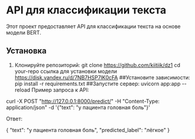 # API для классификации текста

Этот проект предоставляет API для классификации текста на основе модели BERT.

## Установка

1. Клонируйте репозиторий:
   git clone https://github.com/kiitiik/dz1
   cd your-repo
ссылка для установки модели https://disk.yandex.ru/d/7NB7HSP7lK0cFA
##Установите зависимости:
pip install -r requirements.txt
##Запустите сервер:
uvicorn app:app --reload
Пример запроса к API:


curl -X POST "http://127.0.0.1:8000/predict/" -H "Content-Type: application/json" -d '{"text": "у пациента головная боль"}'

Ответ:

{
    "text": "у пациента головная боль",
    "predicted_label": "лёгкое"
}
